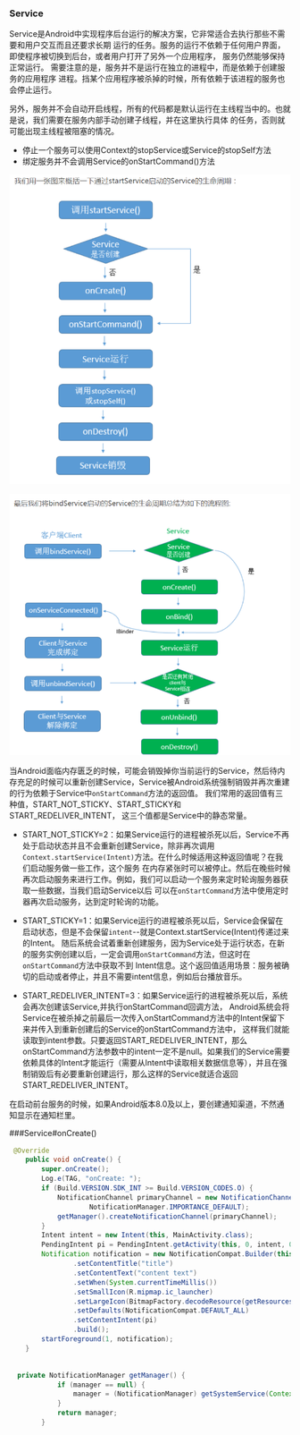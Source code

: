 ### Service 

Service是Android中实现程序后台运行的解决方案，它非常适合去执行那些不需要和用户交互而且还要求长期
运行的任务。服务的运行不依赖于任何用户界面，即使程序被切换到后台，或者用户打开了另外一个应用程序，
服务仍然能够保持正常运行。
需要注意的是，服务并不是运行在独立的进程中，而是依赖于创建服务的应用程序
进程。挡某个应用程序被杀掉的时候，所有依赖于该进程的服务也会停止运行。

另外，服务并不会自动开启线程，所有的代码都是默认运行在主线程当中的。也就是说，我们需要在服务内部手动创建子线程，并在这里执行具体
的任务，否则就可能出现主线程被阻塞的情况。

* 停止一个服务可以使用Context的stopService或Service的stopSelf方法
* 绑定服务并不会调用Service的onStartCommand()方法

![通过startService启动Service的生命周期](start.png)

![通过bindService绑定Service的生命周期图](bind.png)

当Android面临内存匮乏的时候，可能会销毁掉你当前运行的Service，然后待内存充足的时候可以重新创建Service，Service被Android系统强制销毁并再次重建的行为依赖于Service中`onStartCommand`方法的返回值。
我们常用的返回值有三种值，START_NOT_STICKY、START_STICKY和START_REDELIVER_INTENT，
这三个值都是Service中的静态常量。

* START_NOT_STICKY=2：如果Service运行的进程被杀死以后，Service不再处于启动状态并且不会重新创建Service，除非再次调用
`Context.startService(Intent)`方法。在什么时候适用这种返回值呢？在我们启动服务做一些工作，这个服务
在内存紧张时可以被停止。然后在晚些时候再次启动服务来进行工作。例如，我们可以启动一个服务来定时轮询服务器获取一些数据，当我们启动Service以后
可以在`onStartCommand`方法中使用定时器再次启动服务，达到定时轮询的功能。

* START_STICKY=1：如果Service运行的进程被杀死以后，Service会保留在启动状态，但是不会保留`intent`--就是Context.startService(Intent)传递过来的Intent。
随后系统会试着重新创建服务，因为Service处于运行状态，在新的服务实例创建以后，一定会调用`onStartCommand`方法，但这时在`onStartCommand`方法中获取不到
Intent信息。这个返回值适用场景：服务被确切的启动或者停止，并且不需要intent信息，例如后台播放音乐。

* START_REDELIVER_INTENT=3：如果Service运行的进程被杀死以后，系统会再次创建该Service,并执行onStartCommand回调方法，
Android系统会将Service在被杀掉之前最后一次传入onStartCommand方法中的Intent保留下来并传入到重新创建后的Service的onStartCommand方法中，
这样我们就能读取到intent参数。只要返回START_REDELIVER_INTENT，那么onStartCommand方法参数中的intent一定不是null。如果我们的Service需要
依赖具体的Intent才能运行（需要从Intent中读取相关数据信息等），并且在强制销毁后有必要重新创建运行，那么这样的Service就适合返回
START_REDELIVER_INTENT。

在启动前台服务的时候，如果Android版本8.0及以上，要创建通知渠道，不然通知显示在通知栏里。

###Service#onCreate()
```java
 @Override
    public void onCreate() {
        super.onCreate();
        Log.e(TAG, "onCreate: ");
        if (Build.VERSION.SDK_INT >= Build.VERSION_CODES.O) {
            NotificationChannel primaryChannel = new NotificationChannel(PRIMARY_CHANNEL_ID, PRIMARY_CHANNEL_NAME,
                    NotificationManager.IMPORTANCE_DEFAULT);
            getManager().createNotificationChannel(primaryChannel);
        }
        Intent intent = new Intent(this, MainActivity.class);
        PendingIntent pi = PendingIntent.getActivity(this, 0, intent, 0);
        Notification notification = new NotificationCompat.Builder(this, PRIMARY_CHANNEL_ID)
                .setContentTitle("title")
                .setContentText("content text")
                .setWhen(System.currentTimeMillis())
                .setSmallIcon(R.mipmap.ic_launcher)
                .setLargeIcon(BitmapFactory.decodeResource(getResources(), R.mipmap.ic_launcher))
                .setDefaults(NotificationCompat.DEFAULT_ALL)
                .setContentIntent(pi)
                .build();
        startForeground(1, notification);
    }
        
```

```java
  private NotificationManager getManager() {
            if (manager == null) {
                manager = (NotificationManager) getSystemService(Context.NOTIFICATION_SERVICE);
            }
            return manager;
        }
```

